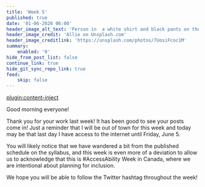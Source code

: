 ```yaml
---
title: 'Week 5'
published: true
date: '01-06-2020 06:00'
header_image_alt_text: 'Person in  a white shirt and black pants on the beach'
header_image_credit: 'Allie on Unsplash.com'
header_image_creditlink: 'https://unsplash.com/photos/7UosiFcoc1M'
summary:
    enabled: '0'
hide_from_post_list: false
continue_link: true
hide_git_sync_repo_link: true
feed:
    skip: false
---
```


[plugin:content-inject](_week-5)


Good morning everyone!

Thank you for your work last week! It has been good to see your posts come in! Just a reminder that I will be out of town for this week and today may be that last day I have access to the internet until Friday, June 5.

You will likely notice that we have wandered a bit from the published schedule on the syllabus, and this week is even more of a deviation to allow us to acknowledge that this is #AccessAbility Week in Canada, where we are intentional about planning for inclusion.

We hope you will be able to follow the Twitter hashtag throughout the week!
